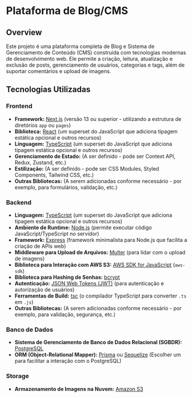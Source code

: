 # Plataforma de Blog/CMS

## Overview

Este projeto é uma plataforma completa de Blog e Sistema de Gerenciamento de Conteúdo (CMS) construída com tecnologias modernas de desenvolvimento web. Ele permite a criação, leitura, atualização e exclusão de posts, gerenciamento de usuários, categorias e tags, além de suportar comentários e upload de imagens.

## Tecnologias Utilizadas

### Frontend

* **Framework:** [Next.js](https://nextjs.org/) (versão 13 ou superior - utilizando a estrutura de diretórios `app` ou `pages`)
* **Biblioteca:** [React](https://react.dev/) (um superset do JavaScript que adiciona tipagem estática opcional e outros recursos)
* **Linguagem:** [TypeScript](https://www.typescriptlang.org/) (um superset do JavaScript que adiciona tipagem estática opcional e outros recursos)
* **Gerenciamento de Estado:** (A ser definido - pode ser Context API, Redux, Zustand, etc.)
* **Estilização:** (A ser definido - pode ser CSS Modules, Styled Components, Tailwind CSS, etc.)
* **Outras Bibliotecas:** (A serem adicionadas conforme necessário - por exemplo, para formulários, validação, etc.)

### Backend

* **Linguagem:** [TypeScript](https://www.typescriptlang.org/) (um superset do JavaScript que adiciona tipagem estática opcional e outros recursos)
* **Ambiente de Runtime:** [Node.js](https://nodejs.org/) (permite executar código JavaScript/TypeScript no servidor)
* **Framework:** [Express](https://expressjs.com/) (framework minimalista para Node.js que facilita a criação de APIs web)
* **Middleware para Upload de Arquivos:** [Multer](https://github.com/expressjs/multer) (para lidar com o upload de imagens)
* **Biblioteca para Interação com AWS S3:** [AWS SDK for JavaScript](https://aws.amazon.com/sdk-for-javascript/) (`aws-sdk`)
* **Biblioteca para Hashing de Senhas:** [bcrypt](https://www.npmjs.com/package/bcrypt)
* **Autenticação:** [JSON Web Tokens (JWT)](https://jwt.io/) (para autenticação e autorização de usuários)
* **Ferramentas de Build:** [tsc](https://www.typescriptlang.org/docs/handbook/compiler-options.html) (o compilador TypeScript para converter `.ts` em `.js`)
* **Outras Bibliotecas:** (A serem adicionadas conforme necessário - por exemplo, para validação, segurança, etc.)

### Banco de Dados

* **Sistema de Gerenciamento de Banco de Dados Relacional (SGBDR):** [PostgreSQL](https://www.postgresql.org/)
* **ORM (Object-Relational Mapper):** [Prisma](https://www.prisma.io/) ou [Sequelize](https://sequelize.org/) (Escolher um para facilitar a interação com o PostgreSQL)

### Storage

* **Armazenamento de Imagens na Nuvem:** [Amazon S3](https://aws.amazon.com/s3/)